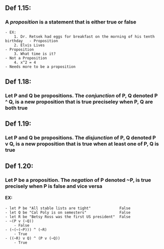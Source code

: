 ## Def 1.15:
### A _proposition_ is a statement that is either true or false
    - EX:
        1. Dr. Retsek had eggs for breakfast on the morning of his tenth birthday   - Proposition
        2. Elvis Lives                                                              - Proposition
        3. What time is it?                                                         - Not a Proposition
        4. x^2 = 4                                                                  - Needs more to be a proposition

## Def 1.18:
### Let P and Q be propositions. The _conjunction_ of P, Q denoted P ^ Q, is a new proposition that is true preciseley when P, Q are  both true

## Def 1.19:
### Let P and Q be propositions. The _disjunction_ of P, Q denoted P v Q, is a new proposition that is true when at least one of P, Q is true

## Def 1.20:
### Let P be a proposition. The _negation_ of P denoted ~P, is true precisely when P is false and vice versa
#### EX:
    - let P be "All stable lists are tight"             False
    - let Q be "Cal Poly is on semesters"               False
    - let R be "Betsy Ross was the first US president"  False
    - ~(P v (~Q))
        - False
    - (~(~(~P))) ^ (~R)
        - True
    - ((~R) v Q) ^ (P v (~Q))
        - True
